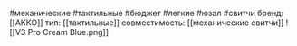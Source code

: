 #механические #тактильные #бюджет  #легкие #юзал #свитчи
бренд: [[AKKO]]
тип: [[тактильные]]
совместимость: [[механические свитчи]]
![[V3 Pro Cream Blue.png]]